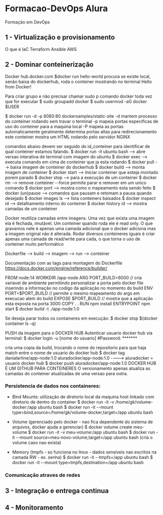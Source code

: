# Formacao-DevOps Alura

Formação em DevOps

## 1 - Virtualização e provisionamento
O que é IaC
Terraform
Ansible
AWS 

## 2 - Dominar conteinerização
Docker
hub.docker.com
$docker run hello-world
procura se existe local, senão baixa do dockerhub, roda o conteiner mostrando no terminal Hello from Docker!

Para criar grupo e não precisar chamar sudo p comando docker toda vez que for executar
$ sudo groupadd docker
$ sudo usermod -aG docker $USER

$ docker run -d -p 8080:80 dockersamples/static-site
-d mantem processo do conteiner rodando sem travar o terminal
-p mapeia portas especificas de uso do conteiner para a maquina local
-P mapeia as portas automaticamente geralmente determina portas altas para redirecionamento
este conteiner mostra um HTML rodando pelo servidor NGINX

comandos abaixo devem ser seguido do id_conteiner para identificar de qual conteiner estamos falando.
$ docker run -it ubuntu bash --> abre versao interativa de terminal com imagem do ubuntu
$ docker exec --> executa comando em cima de conteiner que ja esta rodando
$ docker pull --> baixa imagem de conteiner do dockerhub
$ docker build --> monta imagem de conteiner
$ docker start --> Iniciar conteiner que esteja montado porem parado
$ docker stop --> para a execução de um conteiner
$ docker rm --> remove conteiner --force permite parar e remover em um unico comando
$ docker port --> mostra como o mapeamento esta sendo feito
$ docker (un)pause --> comandos que pausam e retomam a pausa quando desejado
$ docker images ls --> lista conteiners baixados
$ docker inspect id --> detalhamento interno do conteiner
$ docker history id --> mostra camadas de um conteiner

Docker reutiliza camadas entre imagens.
Uma vez que exista uma imagem ela é fechada, imutável.
Um conteiner quando roda ele é read only. O que gravamos nele é apenas uma camada adicional que o docker adiciona mas a imagem original não é alterada.
Rodar diversos conteineres iguais é criar apenas uma camada de read/write para cada, o que torna o uso de conteiner muito performático

Dockerfile --> build --> imagem --> run --> conteiner

Documentação com as tags para montagem do Dockerfile
https://docs.docker.com/engine/reference/builder/

FROM node:14
WORKDIR /app-node
ARG PORT_BUILD=6000      // cria variavel de ambiente permitindo personalizar a porta pelo docker file inserindo a informação no codigo da aplicação no momento do build
ENV PORT=$PORT_BUILD      // permite o mesmo mapeamento do args em execucao alem do build
EXPOSE $PORT_BUILD      // mostra que a aplicação esta exposta na porta 3000
COPY . . 
RUN npm install
ENTRYPOINT npm start
$ docker build -t  ./app-node:1.0

Se deseja parar todos os containeres em execução:
$ docker stop $(docker container ls -q)

PUSH da imagem para o DOCKER HUB
Autenticar usuario docker hub via terminal:
$ docker login -u [nome do usuario]
#Password: *******

cria uma copia da build, trocando o nome do repositorio para que haja match entre o nome de usuario do docker hub
$ docker tag danialartine/app-node:1.0 aluradocker/app-node:1.0 ----> aluradocker = usuario docker hub
$ docker push aluradocker/app-node:1.0
DOCKER HUB É UM GITHUB PARA CONTEINERES
O versionamento apenas atualiza as camadas do conteiner atualizadas de uma versao para outra.

### Persistencia de dados nos containeres:
- Bind Mounts: 
utilização de diretorio local da maquina host linkado com diretorio de dentro do container
$ docker run -it -v /home/gk/volume-docker:/app ubuntu bash
$ docker run -it --mount type=bind,source=/home/gk/volume-docker,target=/app ubuntu bash

- Volume (gerenciado pelo docker - nao fica dependente do sistema de arquivos, docker ajuda a gerenciar)
$ docker volume create meu-volume
$ docker run -it -v meu-volume:/app ubuntu bash
$ docker run -it --mount source=meu-novo-volume,target=/app ubuntu bash (cria o volume caso nao exista)

- Memory (tmpfs - so funciona no linux - dados sensiveis nao escritos na camada RW - ex. senha)
$ docker run -it --tmpfs=/app ubuntu bash
$ docker run -it --mount type=tmpfs,destination=/app ubuntu bash

### Comunicação atraves de redes


## 3 - Integração e entrega continua

## 4 - Monitoramento
